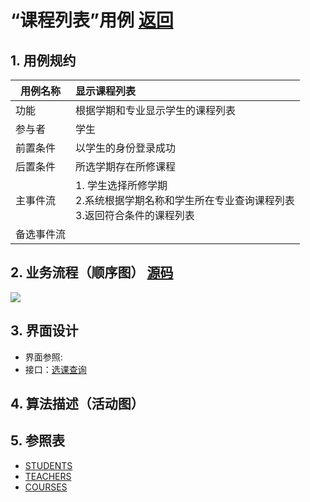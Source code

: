 # “课程列表”用例 [返回](../../README.md)
## 1. 用例规约
|用例名称|显示课程列表|
|-------|:-------------|
|功能|根据学期和专业显示学生的课程列表|
|参与者|学生|
|前置条件| 以学生的身份登录成功|
|后置条件|所选学期存在所修课程|
|主事件流| 1. 学生选择所修学期<br/>2.系统根据学期名称和学生所在专业查询课程列表<br/>3.返回符合条件的课程列表 |
|备选事件流| |

## 2. 业务流程（顺序图） [源码](../选课查询.puml)
![](../img/课程列表.png) 

## 3. 界面设计
- 界面参照: 
- 接口：[选课查询](../jiekou/选课查询.md)

## 4. 算法描述（活动图）



## 5. 参照表
- [STUDENTS](../../数据库设计.md/#STUDENTS)
- [TEACHERS](../../数据库设计.md/#TEACHERS)
- [COURSES](../../数据库设计.md/#COURSES)

